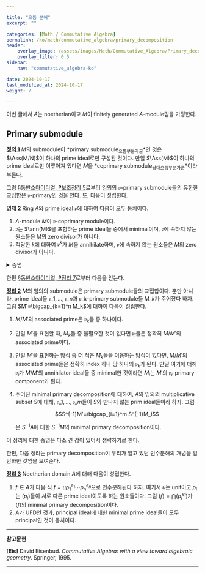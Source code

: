 ```yaml
---

title: "으뜸 분해"
excerpt: ""

categories: [Math / Commutative Algebra]
permalink: /ko/math/commutative_algebra/primary_decomposition
header:
    overlay_image: /assets/images/Math/Commutative_Algebra/Primary_decomposition.png
    overlay_filter: 0.5
sidebar: 
    nav: "commutative_algebra-ko"

date: 2024-10-17
last_modified_at: 2024-10-17
weight: 7

---
```


이번 글에서 $A$는 noetherian이고 $M$이 finitely generated $A$-module임을 가정한다. 

## Primary submodule

<div class="definition" markdown="1">

<ins id="def1">**정의 1**</ins> $M$의 submodule이 *primary submodule<sub>으뜸부분가군</sub>*인 것은 $\Ass(M/N)$이 하나의 prime ideal로만 구성된 것이다. 만일 $\Ass(M)$이 하나의 prime ideal로만 이루어져 있다면 $M$을 *coprimary submodule<sub>쌍대으뜸부분가군</sub>*이라 부른다. 

</div>

그럼 [§동반소아이디얼, ⁋보조정리 5](/ko/math/commutative_algebra/associated_primes#lem3)로부터 임의의 $\mathfrak{p}$-primary submodule들의 유한한 교집합은 $\mathfrak{p}$-primary인 것을 안다. 또, 다음이 성립한다.

<div class="proposition" markdown="1">

<ins id="prop2">**명제 2**</ins> Ring $A$와 prime ideal $\mathfrak{p}$에 대하여 다음이 모두 동치이다.

1. $A$-module $M$이 $\mathfrak{p}$-coprimary module이다.
2. $\mathfrak{p}$는 $\ann(M)$을 포함하는 prime ideal들 중에서 minimal이며, $\mathfrak{p}$에 속하지 않는 원소들은 $M$의 zero divisor가 아니다.
3. 적당한 $k$에 대하여 $\mathfrak{p}^k$가 $M$을 annihilate하며, $\mathfrak{p}$에 속하지 않는 원소들은 $M$의 zero divisor가 아니다.

</div>
<details class="proof" markdown="1">
<summary>증명</summary>

우선 첫 번째 조건이 성립한다 하면, 정의에 의하여 $\mathfrak{p}$가 $M$의 유일한 associated prime ideal이다. 이제 [§동반소아이디얼, ⁋정리 7](/ko/math/commutative_algebra/associated_primes#thm7)의 1번 조건에 의하여 $\mathfrak{p}$는 반드시 $\ann(M)$을 포함하는 prime ideal 중 minimal한 것이어야 하며, 2번 조건에 의하여 $\mathfrak{p}$ 바깥에 있는 원소들은 $M$의 zero divisor가 아니다.

이제 두 번째 조건이 성립한다 가정하자. 그럼 $A\setminus \mathfrak{p}$의 원소들은 $M$의 zero divisor가 아니므로, localization $M_\mathfrak{p}$에서 주어진 주장을 증명하면 충분하다. 즉 $(A, \mathfrak{p})$가 local ring이라 가정할 수 있고, 이제 $\mathfrak{p}$가 $\ann(M)$에 대해 minimal하다는 가정과 [§국소화의 성질들, ⁋따름정리 8](/ko/math/commutative_algebra/properties_of_localization#cor8)로부터 원하는 결과를 얻는다.

마지막으로 세 번째 조건이 성립한다 하면 $\mathfrak{p}$가 $\ann M$을 포함하는 prime ideal들 가운데 minimal하다는 것은 자명하며, 따라서 [§동반소아이디얼, ⁋정리 7](/ko/math/commutative_algebra/associated_primes#thm7)의 첫째 조건에 의하여 $\mathfrak{p}$는 $M$의 associated prime ideal이다. 또, $\mathfrak{p}$ 바깥에 있는 원소들은 모두 zero divisor가 아니므로, 다시 [§동반소아이디얼, ⁋정리 7](/ko/math/commutative_algebra/associated_primes#thm7)의 둘때 조건에 의하여 임의의 associated prime은 항상 $\mathfrak{p}$ 안에 속한다는 것을 안다. 즉, $\mathfrak{p}$가 $M$의 유일한 associated prime ideal이다.

</details>

한편 [§동반소아이디얼, ⁋정리 7](/ko/math/commutative_algebra/associated_primes#thm7)로부터 다음을 얻는다. 

<div class="proposition" markdown="1">

<ins id="thm2">**정리 2**</ins> $M$의 임의의 submodule은 primary submodule들의 교집합이다. 뿐만 아니라, prime ideal들 $\mathfrak{p}\_1,\ldots, \mathfrak{p}\_n$과 $\mathfrak{p}\_k$-primary submodule들 $M\_k$가 주어졌다 하자. 그럼 $M'=\bigcap_{k=1}^n M_k$에 대하여 다음이 성립한다. 

1. $M/M'$의 associated prime은 $\mathfrak{p}_k$들 중 하나이다.
2. 만일 $M'$을 표현할 때, $M_k$들 중 불필요한 것이 없다면 $\mathfrak{p}_i$들은 정확히 $M/M'$의 associated prime이다.
3. 만일 $M'$을 표현하는 방식 중 더 적은 $M_k$들을 이용하는 방식이 없다면, $M/M'$의 associated prime들은 정확히 index 하나 당 하나의 $\mathfrak{p}_k$가 된다. 만일 여기에 더해 $\mathfrak{p}_i$가 $M/M'$의 annihilator ideal들 중 minimal한 것이라면 $M_i$는 $M'$의 $\mathfrak{p}_i$-primary component가 된다. 
4. 주어진 minimal primary decomposition에 대하여, $A$의 임의의 multiplicative subset $S$에 대해, $\mathfrak{p}\_1,\ldots, \mathfrak{p}\_m$들이 $S$와 만나지 않는 prim ideal들이라 하자. 그럼
    
    $$S^{-1}M'=\bigcap_{i=1}^m S^{-1}M_i$$

    은 $S^{-1}A$에 대한 $S^{-1}M$의 minimal primary decomposition이다.

</div>

이 정리에 대한 증명은 다소 긴 감이 있어서 생략하기로 한다. 

한편, 다음 정리는 primary decomposition이 우리가 알고 있던 인수분해의 개념을 일반화한 것임을 보여준다.

<div class="proposition" markdown="1">

<ins id="thm3">**정리 3**</ins> Noetherian domain $A$에 대해 다음이 성립한다.

1. $f\in A$가 다음 식 $f=u p_1^{e_1}\cdots p_n^{e_n}$으로 인수분해된다 하자. 여기서 $u$는 unit이고 $p_i$는 $(p_i)$들이 서로 다른 prime ideal이도록 하는 원소들이다. 그럼 $(f)=\bigcap(p_i^{e_i})$가 $(f)$의 minimal primary decomposition이다.
2. $A$가 UFD인 것과, principal ideal에 대한 minimal prime ideal들이 모두 principal인 것이 동치이다.

</div>

---

**참고문헌**

**[Eis]** David Eisenbud. *Commutative Algebra: with a view toward algebraic geometry*. Springer, 1995.

---